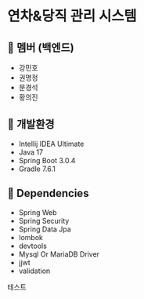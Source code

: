 # 연차&당직 관리 시스템 
## 📌 멤버 (백엔드)
* 강민호
* 권명정
* 문경석
* 황의진

## 📌 개발환경
* Intellij IDEA Ultimate 
* Java 17
* Spring Boot 3.0.4
* Gradle 7.6.1

## 📌 Dependencies
* Spring Web
* Spring Security
* Spring Data Jpa
* lombok
* devtools
* Mysql Or MariaDB Driver
* jjwt
* validation

테스트
